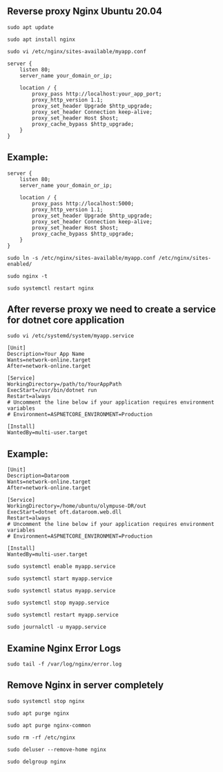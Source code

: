 Reverse proxy Nginx Ubuntu 20.04
--------------------------------
```
sudo apt update
```

```
sudo apt install nginx
```

```
sudo vi /etc/nginx/sites-available/myapp.conf
```

```
server {
    listen 80;
    server_name your_domain_or_ip;

    location / {
        proxy_pass http://localhost:your_app_port;
        proxy_http_version 1.1;
        proxy_set_header Upgrade $http_upgrade;
        proxy_set_header Connection keep-alive;
        proxy_set_header Host $host;
        proxy_cache_bypass $http_upgrade;
    }
}
```

Example:
--------
```
server {
    listen 80;
    server_name your_domain_or_ip;

    location / {
        proxy_pass http://localhost:5000;
        proxy_http_version 1.1;
        proxy_set_header Upgrade $http_upgrade;
        proxy_set_header Connection keep-alive;
        proxy_set_header Host $host;
        proxy_cache_bypass $http_upgrade;
    }
}
```

```
sudo ln -s /etc/nginx/sites-available/myapp.conf /etc/nginx/sites-enabled/
```

```
sudo nginx -t
```

```
sudo systemctl restart nginx
```

After reverse proxy we need to create a service for dotnet core application
----------------------------------------------------------------------------
```
sudo vi /etc/systemd/system/myapp.service
```

```
[Unit]
Description=Your App Name
Wants=network-online.target
After=network-online.target

[Service]
WorkingDirectory=/path/to/YourAppPath
ExecStart=/usr/bin/dotnet run
Restart=always
# Uncomment the line below if your application requires environment variables
# Environment=ASPNETCORE_ENVIRONMENT=Production

[Install]
WantedBy=multi-user.target
```

Example:
--------
```
[Unit]
Description=Dataroom
Wants=network-online.target
After=network-online.target

[Service]
WorkingDirectory=/home/ubuntu/olympuse-DR/out
ExecStart=dotnet oft.dataroom.web.dll
Restart=always
# Uncomment the line below if your application requires environment variables
# Environment=ASPNETCORE_ENVIRONMENT=Production

[Install]
WantedBy=multi-user.target
```

```
sudo systemctl enable myapp.service
```

```
sudo systemctl start myapp.service
```

```
sudo systemctl status myapp.service
```

```
sudo systemctl stop myapp.service
```

```
sudo systemctl restart myapp.service
```

```
sudo journalctl -u myapp.service
```

Examine Nginx Error Logs
-------------------------
```
sudo tail -f /var/log/nginx/error.log
```

Remove Nginx in server completely
---------------------------------
```
sudo systemctl stop nginx
```

```
sudo apt purge nginx
```

```
sudo apt purge nginx-common
```

```
sudo rm -rf /etc/nginx
```

```
sudo deluser --remove-home nginx
```

```
sudo delgroup nginx
```
